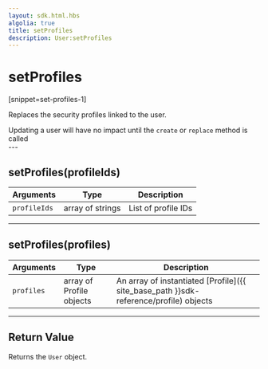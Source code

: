 ```yaml
---
layout: sdk.html.hbs
algolia: true
title: setProfiles
description: User:setProfiles
---
```

  

# setProfiles
[snippet=set-profiles-1]

Replaces the security profiles linked to the user.

<aside class="note">
Updating a user will have no impact until the <code>create</code> or <code>replace</code> method is called
</aside>
---

## setProfiles(profileIds)
| Arguments | Type | Description |
|---------------|---------|----------------------------------------|
| ``profileIds`` | array of strings | List of profile IDs |

---

## setProfiles(profiles)

| Arguments | Type | Description |
|---------------|---------|----------------------------------------|
| ``profiles`` | array of Profile objects | An array of instantiated [Profile]({{ site_base_path }}sdk-reference/profile) objects |

---

## Return Value

Returns the `User` object.
